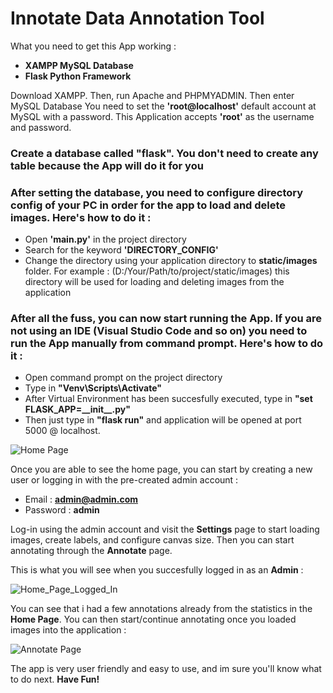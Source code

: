 # Innotate Data Annotation Tool

What you need to get this App working :
- **XAMPP MySQL Database**
- **Flask Python Framework**

Download XAMPP. Then, run Apache and PHPMYADMIN. Then enter MySQL Database 
You need to set the **'root@localhost'** default account at MySQL with a password. This Application accepts **'root'** as the username and password.

### Create a database called "flask". You don't need to create any table because the App will do it for you

### After setting the database, you need to configure directory config of your PC in order for the app to load and delete images. Here's how to do it :
- Open **'main.py'** in the project directory
- Search for the keyword **'DIRECTORY_CONFIG'**
- Change the directory using your application directory to **static/images** folder. For example : (D:/Your/Path/to/project/static/images) this directory will be used for loading and deleting images from the application

### After all the fuss, you can now start running the App. If you are not using an IDE (Visual Studio Code and so on) you need to run the App manually from command prompt. Here's how to do it :
- Open command prompt on the project directory
- Type in **"Venv\Scripts\Activate"**
- After Virtual Environment has been succesfully executed, type in **"set FLASK_APP=\_\_init\_\_.py"**
- Then just type in **"flask run"** and application will be opened at port 5000 @ localhost.

![Home Page](https://i.ibb.co/HTJT6Kt/2020-06-02-16-52-57-Movies-TV.png)

Once you are able to see the home page, you can start by creating a new user or logging in with the pre-created admin account :
- Email     : **admin@admin.com**
- Password  : **admin**

Log-in using the admin account and visit the **Settings** page to start loading images, create labels, and configure canvas size. Then you can start annotating through the **Annotate** page.

This is what you will see when you succesfully logged in as an **Admin** :

![Home_Page_Logged_In](https://i.ibb.co/3vx8pRx/2020-06-02-16-57-15.png)

You can see that i had a few annotations already from the statistics in the **Home Page**. You can then start/continue annotating once you loaded images into the application :

![Annotate Page](https://i.ibb.co/fQxGZWV/2020-06-02-16-59-28-Movies-TV.png)

The app is very user friendly and easy to use, and im sure you'll know what to do next. **Have Fun!**
